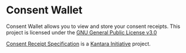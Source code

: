 # Consent Wallet

Consent Wallet allows you to view and store your consent receipts. This project is licensed under
the [GNU General Public License v3.0](https://www.gnu.org/licenses/gpl-3.0.html)
 
[Consent Receipt Specification](https://kantarainitiative.org/download/7902/) is a
[Kantara Initiative](https://kantarainitiative.org/) project.
